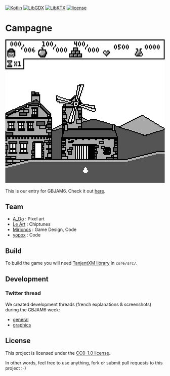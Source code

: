 [![Kotlin](https://img.shields.io/badge/kotlin-1.2.60-f88909.svg)](http://kotlinlang.org/) [![LibGDX](https://img.shields.io/badge/libgdx-1.9.8-e44d3c.svg)](https://libgdx.badlogicgames.com/) [![LibKTX](https://img.shields.io/badge/libktx-1.9.8--b1-0095d5.svg)](https://github.com/libktx/ktx) [![license](https://img.shields.io/badge/license-CC0--1.0-green.svg)](https://github.com/yopox/GBJAM6/blob/master/LICENSE)

# Campagne

![Title screen](pic.png)

This is our entry for GBJAM6. Check it out [here](https://yopox.itch.io/campagne).

## Team

- [A_Do](https://www.twitter.com/adorikill) : Pixel art
- [Le Art](https://www.twitter.com/LeArtRemix) : Chiptunes
- [Mirionos](https://www.twitter.com/Mirionos) : Game Design, Code
- [yopox](https://www.twitter.com/elyopox) : Code

## Build

To build the game you will need [TanjentXM library](http://www.tanjent.se/labs/tanjentxm.html) in `core/src/`.

## Development

### Twitter thread

We created development threads (french explanations & screenshots) during the GBJAM6 week:

- [general](https://twitter.com/elyopox/status/1030698502471315458)
- [graphics](https://twitter.com/Adorikill/status/1031343039032246272)

## License

This project is licensed under the [CC0-1.0 license](https://github.com/yopox/GBJAM6/blob/master/LICENSE).

In other words, feel free to use anything, fork or submit pull requests to this project :-)